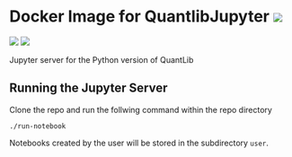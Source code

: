# Docker Image for QuantlibJupyter [![](https://images.microbadger.com/badges/version/haenerconsulting/quantlib-jupyter.svg)](https://microbadger.com/images/haenerconsulting/quantlib-jupyter "Get your own version badge on microbadger.com")

[![](https://images.microbadger.com/badges/commit/haenerconsulting/quantlib-jupyter.svg)](https://microbadger.com/images/haenerconsulting/quantlib-jupyter "Get your own commit badge on microbadger.com") [![](https://images.microbadger.com/badges/image/haenerconsulting/quantlib-jupyter.svg)](https://microbadger.com/images/haenerconsulting/quantlib-jupyter "Get your own image badge on microbadger.com")

Jupyter server for the Python version of QuantLib

## Running the Jupyter Server

Clone the repo and run the follwing command within the repo directory

```
./run-notebook
```

Notebooks created by the user will be stored in the subdirectory `user`.

